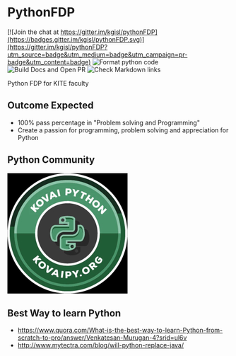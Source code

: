 # PythonFDP

[![Join the chat at https://gitter.im/kgisl/pythonFDP](https://badges.gitter.im/kgisl/pythonFDP.svg)](https://gitter.im/kgisl/pythonFDP?utm_source=badge&utm_medium=badge&utm_campaign=pr-badge&utm_content=badge)
![Format python code](https://github.com/kgisl/pythonFDP/workflows/Format%20python%20code/badge.svg)
![Build Docs and Open PR](https://github.com/kgisl/pythonFDP/workflows/Build%20Docs%20and%20Open%20PR/badge.svg)
![Check Markdown links](https://github.com/kgisl/pythonFDP/workflows/Check%20Markdown%20links/badge.svg)

Python FDP for KITE faculty

## Outcome Expected

* 100% pass percentage in "Problem solving and Programming" 
* Create a passion for programming, problem solving and appreciation for Python

## Python Community

![](/assets/kovaiPyLogo.jpg)

## Best Way to learn Python

* https://www.quora.com/What-is-the-best-way-to-learn-Python-from-scratch-to-pro/answer/Venkatesan-Murugan-4?srid=ul6v
* http://www.mytectra.com/blog/will-python-replace-java/ 





